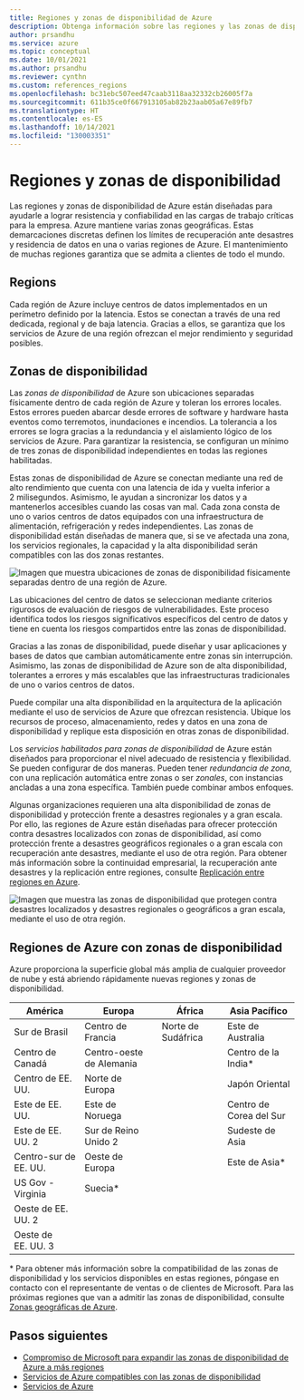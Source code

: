 ```yaml
---
title: Regiones y zonas de disponibilidad de Azure
description: Obtenga información sobre las regiones y las zonas de disponibilidad y su funcionamiento para lograr una auténtica resistencia.
author: prsandhu
ms.service: azure
ms.topic: conceptual
ms.date: 10/01/2021
ms.author: prsandhu
ms.reviewer: cynthn
ms.custom: references_regions
ms.openlocfilehash: bc31ebc507eed47caab3118aa32332cb26005f7a
ms.sourcegitcommit: 611b35ce0f667913105ab82b23aab05a67e89fb7
ms.translationtype: HT
ms.contentlocale: es-ES
ms.lasthandoff: 10/14/2021
ms.locfileid: "130003351"
---
```

# <a name="regions-and-availability-zones"></a>Regiones y zonas de disponibilidad

Las regiones y zonas de disponibilidad de Azure están diseñadas para ayudarle a lograr resistencia y confiabilidad en las cargas de trabajo críticas para la empresa. Azure mantiene varias zonas geográficas. Estas demarcaciones discretas definen los límites de recuperación ante desastres y residencia de datos en una o varias regiones de Azure. El mantenimiento de muchas regiones garantiza que se admita a clientes de todo el mundo. 

## <a name="regions"></a>Regions

Cada región de Azure incluye centros de datos implementados en un perímetro definido por la latencia. Estos se conectan a través de una red dedicada, regional y de baja latencia. Gracias a ellos, se garantiza que los servicios de Azure de una región ofrezcan el mejor rendimiento y seguridad posibles.

## <a name="availability-zones"></a>Zonas de disponibilidad

Las *zonas de disponibilidad* de Azure son ubicaciones separadas físicamente dentro de cada región de Azure y toleran los errores locales. Estos errores pueden abarcar desde errores de software y hardware hasta eventos como terremotos, inundaciones e incendios. La tolerancia a los errores se logra gracias a la redundancia y el aislamiento lógico de los servicios de Azure. Para garantizar la resistencia, se configuran un mínimo de tres zonas de disponibilidad independientes en todas las regiones habilitadas. 

Estas zonas de disponibilidad de Azure se conectan mediante una red de alto rendimiento que cuenta con una latencia de ida y vuelta inferior a 2 milisegundos. Asimismo, le ayudan a sincronizar los datos y a mantenerlos accesibles cuando las cosas van mal. Cada zona consta de uno o varios centros de datos equipados con una infraestructura de alimentación, refrigeración y redes independientes. Las zonas de disponibilidad están diseñadas de manera que, si se ve afectada una zona, los servicios regionales, la capacidad y la alta disponibilidad serán compatibles con las dos zonas restantes.

![Imagen que muestra ubicaciones de zonas de disponibilidad físicamente separadas dentro de una región de Azure.](media/availability-zones.png)

Las ubicaciones del centro de datos se seleccionan mediante criterios rigurosos de evaluación de riesgos de vulnerabilidades. Este proceso identifica todos los riesgos significativos específicos del centro de datos y tiene en cuenta los riesgos compartidos entre las zonas de disponibilidad.

Gracias a las zonas de disponibilidad, puede diseñar y usar aplicaciones y bases de datos que cambian automáticamente entre zonas sin interrupción. Asimismo, las zonas de disponibilidad de Azure son de alta disponibilidad, tolerantes a errores y más escalables que las infraestructuras tradicionales de uno o varios centros de datos.

Puede compilar una alta disponibilidad en la arquitectura de la aplicación mediante el uso de servicios de Azure que ofrezcan resistencia. Ubique los recursos de proceso, almacenamiento, redes y datos en una zona de disponibilidad y replique esta disposición en otras zonas de disponibilidad.

Los *servicios habilitados para zonas de disponibilidad* de Azure están diseñados para proporcionar el nivel adecuado de resistencia y flexibilidad. Se pueden configurar de dos maneras. Pueden tener *redundancia de zona*, con una replicación automática entre zonas o ser *zonales*, con instancias ancladas a una zona específica. También puede combinar ambos enfoques.

Algunas organizaciones requieren una alta disponibilidad de zonas de disponibilidad y protección frente a desastres regionales y a gran escala. Por ello, las regiones de Azure están diseñadas para ofrecer protección contra desastres localizados con zonas de disponibilidad, así como protección frente a desastres geográficos regionales o a gran escala con recuperación ante desastres, mediante el uso de otra región. Para obtener más información sobre la continuidad empresarial, la recuperación ante desastres y la replicación entre regiones, consulte [Replicación entre regiones en Azure](../best-practices-availability-paired-regions.md).

![Imagen que muestra las zonas de disponibilidad que protegen contra desastres localizados y desastres regionales o geográficos a gran escala, mediante el uso de otra región.](media/availability-zones-region-geography.png)

## <a name="azure-regions-with-availability-zones"></a>Regiones de Azure con zonas de disponibilidad
Azure proporciona la superficie global más amplia de cualquier proveedor de nube y está abriendo rápidamente nuevas regiones y zonas de disponibilidad.

| América | Europa | África | Asia Pacífico |
|--------------------|----------------------|---------------------|----------------|
| Sur de Brasil | Centro de Francia | Norte de Sudáfrica | Este de Australia |
| Centro de Canadá | Centro-oeste de Alemania | | Centro de la India\* |
| Centro de EE. UU. | Norte de Europa | | Japón Oriental |
| Este de EE. UU. | Este de Noruega | | Centro de Corea del Sur |
| Este de EE. UU. 2 | Sur de Reino Unido 2 | | Sudeste de Asia |
| Centro-sur de EE. UU. | Oeste de Europa |  | Este de Asia* |
| US Gov - Virginia | Suecia* | | |
| Oeste de EE. UU. 2 | | | |
| Oeste de EE. UU. 3 | | | |

\* Para obtener más información sobre la compatibilidad de las zonas de disponibilidad y los servicios disponibles en estas regiones, póngase en contacto con el representante de ventas o de clientes de Microsoft. Para las próximas regiones que van a admitir las zonas de disponibilidad, consulte [Zonas geográficas de Azure](https://azure.microsoft.com/global-infrastructure/geographies/).

## <a name="next-steps"></a>Pasos siguientes

- [Compromiso de Microsoft para expandir las zonas de disponibilidad de Azure a más regiones](https://azure.microsoft.com/blog/our-commitment-to-expand-azure-availability-zones-to-more-regions/)
- [Servicios de Azure compatibles con las zonas de disponibilidad](az-region.md)
- [Servicios de Azure](region-types-service-categories-azure.md)

